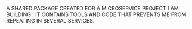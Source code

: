 A SHARED PACKAGE CREATED FOR A MICROSERVICE PROJECT I AM BUILDING . IT CONTAINS TOOLS AND CODE THAT PREVENTS ME FROM REPEATING IN SEVERAL SERVICES.